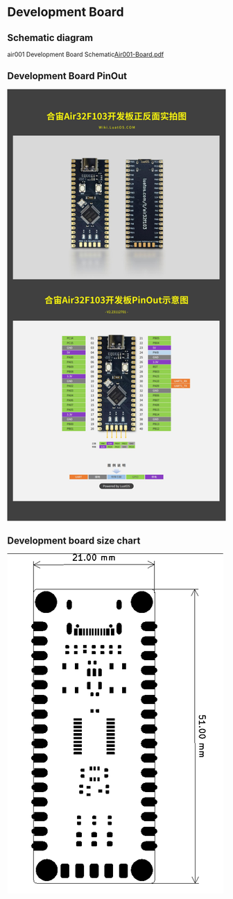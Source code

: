 # Development Board

## Schematic diagram

air001 Development Board Schematic[Air001-Board.pdf](https://cdn.openluat-luatcommunity.openluat.com/attachment/20230625163218523_Air001-Board.pdf)

## Development Board PinOut

![Development board PinOut diagram](img/pinout.jpg)

## Development board size chart

![image-20230625164218762](img/image-20230625164218762.png)
